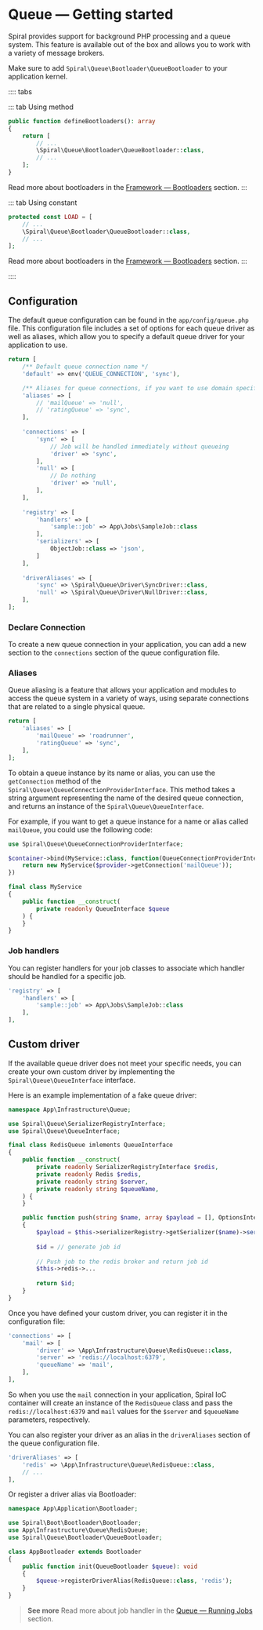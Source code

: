 # Queue — Getting started

Spiral provides support for background PHP processing and a queue system. This feature is available out of the box and
allows you to work with a variety of message brokers.

Make sure to add `Spiral\Queue\Bootloader\QueueBootloader` to your application kernel.

:::: tabs

::: tab Using method

```php app/src/Application/Kernel.php
public function defineBootloaders(): array
{
    return [
        // ...
        \Spiral\Queue\Bootloader\QueueBootloader::class,
        // ...
    ];
}
```

Read more about bootloaders in the [Framework — Bootloaders](../framework/bootloaders.md) section.
:::

::: tab Using constant

```php app/src/Application/Kernel.php
protected const LOAD = [
    // ...
    \Spiral\Queue\Bootloader\QueueBootloader::class,
    // ...
];
```

Read more about bootloaders in the [Framework — Bootloaders](../framework/bootloaders.md) section.
:::

::::

## Configuration

The default queue configuration can be found in the `app/config/queue.php` file. This configuration file includes a set
of options for each queue driver as well as aliases, which allow you to specify a default queue driver for your
application to use.

```php app/config/queue.php
return [
    /** Default queue connection name */
    'default' => env('QUEUE_CONNECTION', 'sync'),

    /** Aliases for queue connections, if you want to use domain specific queues */
    'aliases' => [
        // 'mailQueue' => 'null',
        // 'ratingQueue' => 'sync',
    ],
    
    'connections' => [
        'sync' => [
            // Job will be handled immediately without queueing
            'driver' => 'sync',
        ],
        'null' => [
            // Do nothing
            'driver' => 'null',
        ],
    ],
    
    'registry' => [
        'handlers' => [
            'sample::job' => App\Jobs\SampleJob::class
        ],
        'serializers' => [
            ObjectJob::class => 'json',
        ]
    ],
    
    'driverAliases' => [
        'sync' => \Spiral\Queue\Driver\SyncDriver::class,
        'null' => \Spiral\Queue\Driver\NullDriver::class,
    ],
];
```

### Declare Connection

To create a new queue connection in your application, you can add a new section to the `connections` section of the
queue
configuration file.

### Aliases

Queue aliasing is a feature that allows your application and modules to access the queue system in a variety of ways,
using separate connections that are related to a single physical queue.

```php app/config/queue.php
return [
    'aliases' => [
        'mailQueue' => 'roadrunner',
        'ratingQueue' => 'sync',
    ],
];
```

To obtain a queue instance by its name or alias, you can use the `getConnection` method of the
`Spiral\Queue\QueueConnectionProviderInterface`. This method takes a string argument representing the name of the
desired queue connection, and returns an instance of the `Spiral\Queue\QueueInterface`.

For example, if you want to get a queue instance for a name or alias called `mailQueue`, you could use the
following code:

```php
use Spiral\Queue\QueueConnectionProviderInterface;

$container->bind(MyService::class, function(QueueConnectionProviderInterface $provider) {
    return new MyService($provider->getConnection('mailQueue'));
})
```

```php
final class MyService
{
    public function __construct(
        private readonly QueueInterface $queue
    ) {
    }
}
```

### Job handlers

You can register handlers for your job classes to associate which handler should be handled for a specific job.

```php app/config/queue.php
'registry' => [
    'handlers' => [
        'sample::job' => App\Jobs\SampleJob::class
    ],
],
```

## Custom driver

If the available queue driver does not meet your specific needs, you can create your own custom driver by implementing
the `Spiral\Queue\QueueInterface` interface.

Here is an example implementation of a fake queue driver:

```php app/src/Infrastructure/Queue/RedisQueue.php
namespace App\Infrastructure\Queue;

use Spiral\Queue\SerializerRegistryInterface;
use Spiral\Queue\QueueInterface;

final class RedisQueue imlements QueueInterface
{
    public function __construct(
        private readonly SerializerRegistryInterface $redis,
        private readonly Redis $redis,
        private readonly string $server,
        private readonly string $queueName,
    ) {
    }

    public function push(string $name, array $payload = [], OptionsInterface $options = null): string
    {
        $payload = $this->serializerRegistry->getSerializer($name)->serialize($payload);
        
        $id = // generate job id
        
        // Push job to the redis broker and return job id
        $this->redis->...
        
        return $id;
    }
}
```

Once you have defined your custom driver, you can register it in the configuration file:

```php app/config/queue.php
'connections' => [
    'mail' => [
        'driver' => \App\Infrastructure\Queue\RedisQueue::class,
        'server' => 'redis://localhost:6379',
        'queueName' => 'mail',
    ],
],
```

So when you use the `mail` connection in your application, Spiral IoC container will create an instance of the
`RedisQueue` class and pass the `redis://localhost:6379` and `mail` values for the `$server` and `$queueName`
parameters, respectively.

You can also register your driver as an alias in the `driverAliases` section of the queue configuration file.

```php app/config/queue.php
'driverAliases' => [
    'redis' => \App\Infrastructure\Queue\RedisQueue::class,
    // ...
],
```

Or register a driver alias via Bootloader:

```php app/src/Application/Bootloader/AppBootloader.php
namespace App\Application\Bootloader;

use Spiral\Boot\Bootloader\Bootloader;
use App\Infrastructure\Queue\RedisQueue;
use Spiral\Queue\Bootloader\QueueBootloader;

class AppBootloader extends Bootloader
{
    public function init(QueueBootloader $queue): void
    {
        $queue->registerDriverAlias(RedisQueue::class, 'redis');
    }
}
```

> **See more**
> Read more about job handler in the [Queue — Running Jobs](./jobs.md) section.
